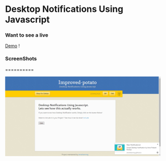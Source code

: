 # Desktop Notifications Using Javascript

### Want to see a live 
[Demo](http://amarlearning.github.io/improved-potato) !

### ScreenShots
==========

![Desktop Notification](https://raw.githubusercontent.com/amarlearning/improved-potato/master/screenshots/img.jpg)
